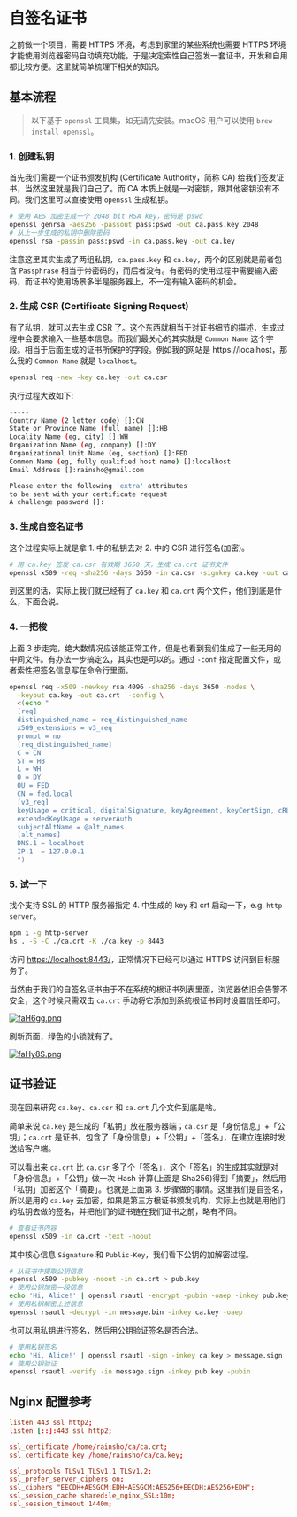 # 自签名证书

之前做一个项目，需要 HTTPS 环境，考虑到家里的某些系统也需要 HTTPS 环境才能使用浏览器密码自动填充功能。于是决定索性自己签发一套证书，开发和自用都比较方便。这里就简单梳理下相关的知识。

## 基本流程

> 以下基于 `openssl` 工具集，如无请先安装。macOS 用户可以使用 `brew install openssl`。

### 1. 创建私钥

首先我们需要一个证书颁发机构 (Certificate Authority，简称 CA) 给我们签发证书，当然这里就是我们自己了。而 CA 本质上就是一对密钥，跟其他密钥没有不同。我们这里可以直接使用 `openssl` 生成私钥。

```bash
# 使用 AES 加密生成一个 2048 bit RSA key，密码是 pswd
openssl genrsa -aes256 -passout pass:pswd -out ca.pass.key 2048
# 从上一步生成的私钥中删除密码
openssl rsa -passin pass:pswd -in ca.pass.key -out ca.key
```

注意这里其实生成了两组私钥，`ca.pass.key` 和 `ca.key`，两个的区别就是前者包含 `Passphrase` 相当于带密码的，而后者没有。有密码的使用过程中需要输入密码，而证书的使用场景多半是服务器上，不一定有输入密码的机会。

### 2. 生成 CSR (Certificate Signing Request)

有了私钥，就可以去生成 CSR 了。这个东西就相当于对证书细节的描述，生成过程中会要求输入一些基本信息。而我们最关心的其实就是 `Common Name` 这个字段。相当于后面生成的证书所保护的字段。例如我的网站是 https://localhost，那么我的 `Common Name` 就是 `localhost`。

```bash
openssl req -new -key ca.key -out ca.csr
```

执行过程大致如下:

```bash
-----
Country Name (2 letter code) []:CN
State or Province Name (full name) []:HB
Locality Name (eg, city) []:WH
Organization Name (eg, company) []:DY
Organizational Unit Name (eg, section) []:FED
Common Name (eg, fully qualified host name) []:localhost
Email Address []:rainsho@gmail.com

Please enter the following 'extra' attributes
to be sent with your certificate request
A challenge password []:
```

### 3. 生成自签名证书

这个过程实际上就是拿 1. 中的私钥去对 2. 中的 CSR 进行签名(加密)。

```bash
# 用 ca.key 签发 ca.csr 有效期 3650 天，生成 ca.crt 证书文件
openssl x509 -req -sha256 -days 3650 -in ca.csr -signkey ca.key -out ca.crt
```

到这里的话，实际上我们就已经有了 `ca.key` 和 `ca.crt` 两个文件，他们到底是什么，下面会说。

### 4. 一把梭

上面 3 步走完，绝大数情况应该能正常工作，但是也看到我们生成了一些无用的中间文件。有办法一步搞定么，其实也是可以的。通过 `-conf` 指定配置文件，或者索性把签名信息写在命令行里面。

```bash
openssl req -x509 -newkey rsa:4096 -sha256 -days 3650 -nodes \
  -keyout ca.key -out ca.crt  -config \
  <(echo "
  [req]
  distinguished_name = req_distinguished_name
  x509_extensions = v3_req
  prompt = no
  [req_distinguished_name]
  C = CN
  ST = HB
  L = WH
  O = DY
  OU = FED
  CN = fed.local
  [v3_req]
  keyUsage = critical, digitalSignature, keyAgreement, keyCertSign, cRLSign
  extendedKeyUsage = serverAuth
  subjectAltName = @alt_names
  [alt_names]
  DNS.1 = localhost
  IP.1  = 127.0.0.1
  ")
```

### 5. 试一下

找个支持 SSL 的 HTTP 服务器指定 4. 中生成的 key 和 crt 启动一下，e.g. `http-server`。

```bash
npm i -g http-server
hs . -S -C ./ca.crt -K ./ca.key -p 8443
```

访问 [https://localhost:8443/](https://localhost:8443/)，正常情况下已经可以通过 HTTPS 访问到目标服务了。

当然由于我们的自签名证书由于不在系统的根证书列表里面，浏览器依旧会告警不安全，这个时候只需双击 `ca.crt` 手动将它添加到系统根证书同时设置信任即可。

[![faH6gg.png](https://z3.ax1x.com/2021/08/11/faH6gg.png)](https://imgtu.com/i/faH6gg)

刷新页面，绿色的小锁就有了。

[![faHy8S.png](https://z3.ax1x.com/2021/08/11/faHy8S.png)](https://imgtu.com/i/faHy8S)

## 证书验证

现在回来研究 `ca.key`、`ca.csr` 和 `ca.crt` 几个文件到底是啥。

简单来说 `ca.key` 是生成的「私钥」放在服务器端；`ca.csr` 是「身份信息」+「公钥」；`ca.crt` 是证书，包含了「身份信息」+「公钥」+「签名」，在建立连接时发送给客户端。

可以看出来 `ca.crt` 比 `ca.csr` 多了个「签名」，这个「签名」的生成其实就是对「身份信息」+「公钥」做一次 Hash 计算(上面是 Sha256)得到「摘要」，然后用「私钥」加密这个「摘要」。也就是上面第 3. 步骤做的事情。这里我们是自签名，所以是用的 `ca.key` 去加密，如果是第三方根证书颁发机构，实际上也就是用他们的私钥去做的签名，并把他们的证书链在我们证书之前，略有不同。

```bash
# 查看证书内容
openssl x509 -in ca.crt -text -noout
```

其中核心信息 `Signature` 和 `Public-Key`，我们看下公钥的加解密过程。

```bash
# 从证书中提取公钥信息
openssl x509 -pubkey -noout -in ca.crt > pub.key
# 使用公钥加密一段信息
echo 'Hi, Alice!' | openssl rsautl -encrypt -pubin -oaep -inkey pub.key > message.bin
# 使用私钥解密上述信息
openssl rsautl -decrypt -in message.bin -inkey ca.key -oaep
```

也可以用私钥进行签名，然后用公钥验证签名是否合法。

```bash
# 使用私钥签名
echo 'Hi, Alice!' | openssl rsautl -sign -inkey ca.key > message.sign
# 使用公钥验证
openssl rsautl -verify -in message.sign -inkey pub.key -pubin
```

## Nginx 配置参考

```conf
listen 443 ssl http2;
listen [::]:443 ssl http2;

ssl_certificate /home/rainsho/ca/ca.crt;
ssl_certificate_key /home/rainsho/ca/ca.key;

ssl_protocols TLSv1 TLSv1.1 TLSv1.2;
ssl_prefer_server_ciphers on;
ssl_ciphers "EECDH+AESGCM:EDH+AESGCM:AES256+EECDH:AES256+EDH";
ssl_session_cache shared:le_nginx_SSL:10m;
ssl_session_timeout 1440m;
```
